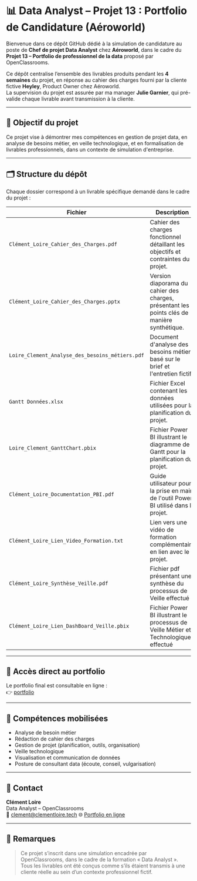 # 📊 Data Analyst – Projet 13 : Portfolio de Candidature (Aéroworld)

Bienvenue dans ce dépôt GitHub dédié à la simulation de candidature au poste de **Chef de projet Data Analyst** chez **Aéroworld**, dans le cadre du **Projet 13 – Portfolio de professionnel de la data** proposé par OpenClassrooms.

Ce dépôt centralise l’ensemble des livrables produits pendant les **4 semaines** du projet, en réponse au cahier des charges fourni par la cliente fictive **Heyley**, Product Owner chez Aéroworld.  
La supervision du projet est assurée par ma manager **Julie Garnier**, qui pré-valide chaque livrable avant transmission à la cliente.

---

## 🧭 Objectif du projet

Ce projet vise à démontrer mes compétences en gestion de projet data, en analyse de besoins métier, en veille technologique, et en formalisation de livrables professionnels, dans un contexte de simulation d'entreprise.

---

## 🗂️ Structure du dépôt

Chaque dossier correspond à un livrable spécifique demandé dans le cadre du projet :

| Fichier | Description |
|---------|-------------|
| `Clément_Loire_Cahier_des_Charges.pdf` | Cahier des charges fonctionnel détaillant les objectifs et contraintes du projet. |
| `Clément_Loire_Cahier_des_Charges.pptx` | Version diaporama du cahier des charges, présentant les points clés de manière synthétique. |
| `Loire_Clement_Analyse_des_besoins_métiers.pdf` | Document d'analyse des besoins métiers basé sur le brief et l'entretien fictif. |
| `Gantt Données.xlsx` | Fichier Excel contenant les données utilisées pour la planification du projet. |
| `Loire_Clement_GanttChart.pbix` | Fichier Power BI illustrant le diagramme de Gantt pour la planification du projet. |
| `Clément_Loire_Documentation_PBI.pdf` | Guide utilisateur pour la prise en main de l'outil Power BI utilisé dans le projet. |
| `Clément_Loire_Lien_Video_Formation.txt` | Lien vers une vidéo de formation complémentaire en lien avec le projet. |
| `Clément_Loire_Synthèse_Veille.pdf` | Fichier pdf présentant une synthèse du processus de Veille effectué |
| `Clément_Loire_Lien_DashBoard_Veille.pbix` | Fichier Power BI illustrant le processus de Veille Métier et Technologique effectué |

---

## 🔗 Accès direct au portfolio

Le portfolio final est consultable en ligne :  
👉 [portfolio](https://sandybrown-toad-242438.hostingersite.com/)

---

## 🧠 Compétences mobilisées

- Analyse de besoin métier
- Rédaction de cahier des charges
- Gestion de projet (planification, outils, organisation)
- Veille technologique
- Visualisation et communication de données
- Posture de consultant data (écoute, conseil, vulgarisation)

---

## 📩 Contact

**Clément Loire**  
Data Analyst – OpenClassrooms  
📧 clement@clementloire.tech
🌐 [Portfolio en ligne](https://sandybrown-toad-242438.hostingersite.com/)

---

## 📄 Remarques

> Ce projet s’inscrit dans une simulation encadrée par OpenClassrooms, dans le cadre de la formation « Data Analyst ».  
> Tous les livrables ont été conçus comme s’ils étaient transmis à une cliente réelle au sein d’un contexte professionnel fictif.

